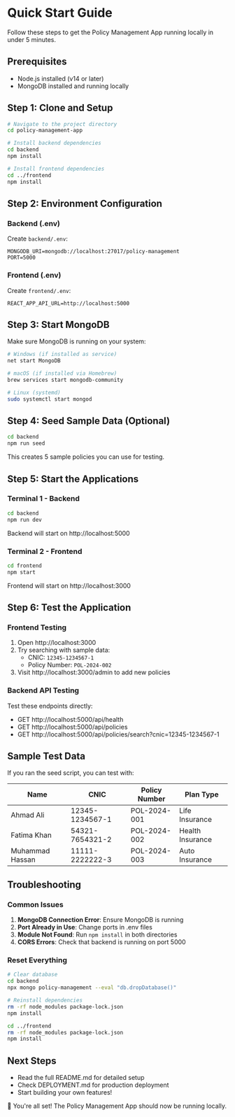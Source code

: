 # Quick Start Guide

Follow these steps to get the Policy Management App running locally in under 5 minutes.

## Prerequisites
- Node.js installed (v14 or later)
- MongoDB installed and running locally

## Step 1: Clone and Setup

```bash
# Navigate to the project directory
cd policy-management-app

# Install backend dependencies
cd backend
npm install

# Install frontend dependencies
cd ../frontend
npm install
```

## Step 2: Environment Configuration

### Backend (.env)
Create `backend/.env`:
```env
MONGODB_URI=mongodb://localhost:27017/policy-management
PORT=5000
```

### Frontend (.env)
Create `frontend/.env`:
```env
REACT_APP_API_URL=http://localhost:5000
```

## Step 3: Start MongoDB
Make sure MongoDB is running on your system:
```bash
# Windows (if installed as service)
net start MongoDB

# macOS (if installed via Homebrew)
brew services start mongodb-community

# Linux (systemd)
sudo systemctl start mongod
```

## Step 4: Seed Sample Data (Optional)
```bash
cd backend
npm run seed
```

This creates 5 sample policies you can use for testing.

## Step 5: Start the Applications

### Terminal 1 - Backend
```bash
cd backend
npm run dev
```
Backend will start on http://localhost:5000

### Terminal 2 - Frontend
```bash
cd frontend
npm start
```
Frontend will start on http://localhost:3000

## Step 6: Test the Application

### Frontend Testing
1. Open http://localhost:3000
2. Try searching with sample data:
   - CNIC: `12345-1234567-1`
   - Policy Number: `POL-2024-002`
3. Visit http://localhost:3000/admin to add new policies

### Backend API Testing
Test these endpoints directly:
- GET http://localhost:5000/api/health
- GET http://localhost:5000/api/policies
- GET http://localhost:5000/api/policies/search?cnic=12345-1234567-1

## Sample Test Data
If you ran the seed script, you can test with:

| Name | CNIC | Policy Number | Plan Type |
|------|------|---------------|-----------|
| Ahmad Ali | 12345-1234567-1 | POL-2024-001 | Life Insurance |
| Fatima Khan | 54321-7654321-2 | POL-2024-002 | Health Insurance |
| Muhammad Hassan | 11111-2222222-3 | POL-2024-003 | Auto Insurance |

## Troubleshooting

### Common Issues
1. **MongoDB Connection Error**: Ensure MongoDB is running
2. **Port Already in Use**: Change ports in .env files
3. **Module Not Found**: Run `npm install` in both directories
4. **CORS Errors**: Check that backend is running on port 5000

### Reset Everything
```bash
# Clear database
cd backend
npx mongo policy-management --eval "db.dropDatabase()"

# Reinstall dependencies
rm -rf node_modules package-lock.json
npm install

cd ../frontend
rm -rf node_modules package-lock.json
npm install
```

## Next Steps
- Read the full README.md for detailed setup
- Check DEPLOYMENT.md for production deployment
- Start building your own features!

🎉 You're all set! The Policy Management App should now be running locally.
